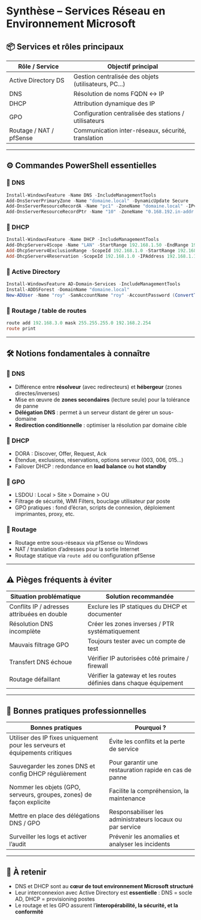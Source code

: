 # Synthèse – Services Réseau en Environnement Microsoft

## 📦 Services et rôles principaux

|Rôle / Service|Objectif principal|
|---|---|
|Active Directory DS|Gestion centralisée des objets (utilisateurs, PC...)|
|DNS|Résolution de noms FQDN ↔ IP|
|DHCP|Attribution dynamique des IP|
|GPO|Configuration centralisée des stations / utilisateurs|
|Routage / NAT / pfSense|Communication inter-réseaux, sécurité, translation|

---

## ⚙️ Commandes PowerShell essentielles

### 🔹 DNS

```powershell
Install-WindowsFeature -Name DNS -IncludeManagementTools
Add-DnsServerPrimaryZone -Name "domaine.local" -DynamicUpdate Secure
Add-DnsServerResourceRecordA -Name "pc1" -ZoneName "domaine.local" -IPv4Address "192.168.0.10"
Add-DnsServerResourceRecordPtr -Name "10" -ZoneName "0.168.192.in-addr.arpa" -PtrDomainName "pc1.domaine.local"
```

### 🔹 DHCP

```powershell
Install-WindowsFeature -Name DHCP -IncludeManagementTools
Add-DhcpServerv4Scope -Name "LAN" -StartRange 192.168.1.50 -EndRange 192.168.1.200 -SubnetMask 255.255.255.0
Add-DhcpServerv4ExclusionRange -ScopeId 192.168.1.0 -StartRange 192.168.1.1 -EndRange 192.168.1.20
Add-DhcpServerv4Reservation -ScopeId 192.168.1.0 -IPAddress 192.168.1.10 -ClientId "MAC" -Description "SRVWEB"
```

### 🔹 Active Directory

```powershell
Install-WindowsFeature AD-Domain-Services -IncludeManagementTools
Install-ADDSForest -DomainName "domaine.local"
New-ADUser -Name "roy" -SamAccountName "roy" -AccountPassword (ConvertTo-SecureString "P@ssw0rd!" -AsPlainText -Force) -Enabled $true
```

### 🔹 Routage / table de routes

```powershell
route add 192.168.3.0 mask 255.255.255.0 192.168.2.254
route print
```

---

## 🛠️ Notions fondamentales à connaître

### 🔸 DNS

- Différence entre **résolveur** (avec redirecteurs) et **hébergeur** (zones directes/inverses)
- Mise en œuvre de **zones secondaires** (lecture seule) pour la tolérance de panne
- **Délégation DNS** : permet à un serveur distant de gérer un sous-domaine
- **Redirection conditionnelle** : optimiser la résolution par domaine cible

### 🔸 DHCP

- DORA : Discover, Offer, Request, Ack
- Étendue, exclusions, réservations, options serveur (003, 006, 015...)
- Failover DHCP : redondance en **load balance** ou **hot standby**

### 🔸 GPO

- LSDOU : Local > Site > Domaine > OU
- Filtrage de sécurité, WMI Filters, bouclage utilisateur par poste
- GPO pratiques : fond d’écran, scripts de connexion, déploiement imprimantes, proxy, etc.

### 🔸 Routage

- Routage entre sous-réseaux via pfSense ou Windows
- NAT / translation d’adresses pour la sortie Internet
- Routage statique via `route add` ou configuration pfSense

---

## ⚠️ Pièges fréquents à éviter

|Situation problématique|Solution recommandée|
|---|---|
|Conflits IP / adresses attribuées en double|Exclure les IP statiques du DHCP et documenter|
|Résolution DNS incomplète|Créer les zones inverses / PTR systématiquement|
|Mauvais filtrage GPO|Toujours tester avec un compte de test|
|Transfert DNS échoue|Vérifier IP autorisées côté primaire / firewall|
|Routage défaillant|Vérifier la gateway et les routes définies dans chaque équipement|

---

## 📌 Bonnes pratiques professionnelles

|Bonnes pratiques|Pourquoi ?|
|---|---|
|Utiliser des IP fixes uniquement pour les serveurs et équipements critiques|Évite les conflits et la perte de service|
|Sauvegarder les zones DNS et config DHCP régulièrement|Pour garantir une restauration rapide en cas de panne|
|Nommer les objets (GPO, serveurs, groupes, zones) de façon explicite|Facilite la compréhension, la maintenance|
|Mettre en place des délégations DNS / GPO|Responsabiliser les administrateurs locaux ou par service|
|Surveiller les logs et activer l’audit|Prévenir les anomalies et analyser les incidents|

---

## 🧠 À retenir

- DNS et DHCP sont au **cœur de tout environnement Microsoft structuré**
- Leur interconnexion avec Active Directory est **essentielle** : DNS = socle AD, DHCP = provisioning postes
- Le routage et les GPO assurent l’**interopérabilité, la sécurité, et la conformité**
